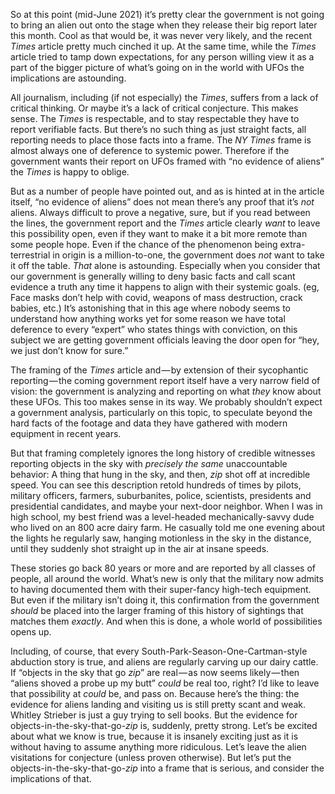 
  

So at this point (mid-June 2021) it’s pretty clear the government is not going to bring an alien out onto the stage when they release their big report later this month. Cool as that would be, it was never very likely, and the recent _Times_ article pretty much cinched it up. At the same time, while the _Times_ article tried to tamp down expectations, for any person willing view it as a part of the bigger picture of what’s going on in the world with UFOs the implications are astounding.

All journalism, including (if not especially) the _Times_, suffers from a lack of critical thinking. Or maybe it’s a lack of critical conjecture. This makes sense. The _Times_ is respectable, and to stay respectable they have to report verifiable facts. But there’s no such thing as just straight facts, all reporting needs to place those facts into a frame. The _NY Times_ frame is almost always one of deference to systemic power. Therefore if the government wants their report on UFOs framed with “no evidence of aliens” the _Times_ is happy to oblige.

But as a number of people have pointed out, and as is hinted at in the article itself, “no evidence of aliens” does not mean there’s any proof that it’s _not_ aliens. Always difficult to prove a negative, sure, but if you read between the lines, the government report and the _Times_ article clearly _want_ to leave this possibility open, even if they want to make it a bit more remote than some people hope. Even if the chance of the phenomenon being extra-terrestrial in origin is a million-to-one, the government does _not_ want to take it off the table. _That_ alone is astounding. Especially when you consider that our government is generally willing to deny basic facts and call scant evidence a truth any time it happens to align with their systemic goals. (eg, Face masks don’t help with covid, weapons of mass destruction, crack babies, etc.) It’s astonishing that in this age where nobody seems to understand how anything works yet for some reason we have total deference to every “expert” who states things with conviction, on this subject we are getting government officials leaving the door open for “hey, we just don’t know for sure.”

The framing of the _Times_ article and — by extension of their sycophantic reporting — the coming government report itself have a very narrow field of vision: the government is analyzing and reporting on what _they_ know about these UFOs. This too makes sense in its way. We probably shouldn’t expect a government analysis, particularly on this topic, to speculate beyond the hard facts of the footage and data they have gathered with modern equipment in recent years.

But that framing completely ignores the long history of credible witnesses reporting objects in the sky with _precisely the same_ unaccountable behavior: A thing that hung in the sky, and then, _zip_ shot off at incredible speed. You can see this description retold hundreds of times by pilots, military officers, farmers, suburbanites, police, scientists, presidents and presidential candidates, and maybe your next-door neighbor. When I was in high school, my best friend was a level-headed mechanically-savvy dude who lived on an 800 acre dairy farm. He casually told me one evening about the lights he regularly saw, hanging motionless in the sky in the distance, until they suddenly shot straight up in the air at insane speeds.

These stories go back 80 years or more and are reported by all classes of people, all around the world. What’s new is only that the military now admits to having documented them with their super-fancy high-tech equipment. But even if the military isn’t doing it, this confirmation from the government _should_ be placed into the larger framing of this history of sightings that matches them _exactly_. And when this is done, a whole world of possibilities opens up.

Including, of course, that every South-Park-Season-One-Cartman-style abduction story is true, and aliens are regularly carving up our dairy cattle. If “objects in the sky that go _zip_” are real — as now seems likely — then “aliens shoved a probe up my butt” _could_ be real too, right? I’d like to leave that possibility at _could_ be, and pass on. Because here’s the thing: the evidence for aliens landing and visiting us is still pretty scant and weak. Whitley Strieber is just a guy trying to sell books. But the evidence for objects-in-the-sky-that-go-_zip_ is, suddenly, pretty strong. Let’s be excited about what we know is true, because it is insanely exciting just as it is without having to assume anything more ridiculous. Let’s leave the alien visitations for conjecture (unless proven otherwise). But let’s put the objects-in-the-sky-that-go-_zip_ into a frame that is serious, and consider the implications of that.




